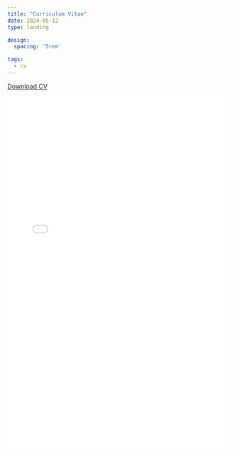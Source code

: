 ```yaml
---
title: "Curriculum Vitae"
date: 2024-05-12
type: landing

design:
  spacing: '5rem'

tags: 
  - cv
---
```


[Download CV](uploads/jansen_cv.pdf)

<embed src="uploads/jansen_cv.pdf" type="application/pdf" width="100%" height="800px" />




